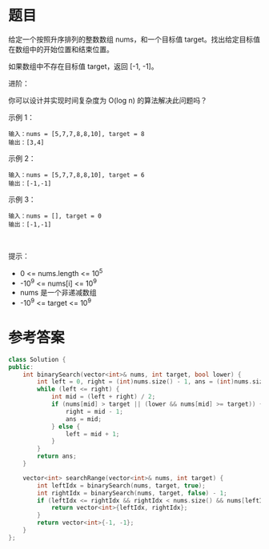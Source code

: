 # 题目
给定一个按照升序排列的整数数组 nums，和一个目标值 target。找出给定目标值在数组中的开始位置和结束位置。

如果数组中不存在目标值 target，返回 [-1, -1]。

进阶：

你可以设计并实现时间复杂度为 O(log n) 的算法解决此问题吗？
 

示例 1：

    输入：nums = [5,7,7,8,8,10], target = 8
    输出：[3,4]
示例 2：

    输入：nums = [5,7,7,8,8,10], target = 6
    输出：[-1,-1]
示例 3：

    输入：nums = [], target = 0
    输出：[-1,-1]
 

提示：

* 0 <= nums.length <= 10<sup>5</sup>
* -10<sup>9</sup> <= nums[i] <= 10<sup>9</sup>
* nums 是一个非递减数组
* -10<sup>9</sup> <= target <= 10<sup>9</sup>

# 参考答案
```c++
class Solution { 
public:
    int binarySearch(vector<int>& nums, int target, bool lower) {
        int left = 0, right = (int)nums.size() - 1, ans = (int)nums.size();
        while (left <= right) {
            int mid = (left + right) / 2;
            if (nums[mid] > target || (lower && nums[mid] >= target)) {
                right = mid - 1;
                ans = mid;
            } else {
                left = mid + 1;
            }
        }
        return ans;
    }

    vector<int> searchRange(vector<int>& nums, int target) {
        int leftIdx = binarySearch(nums, target, true);
        int rightIdx = binarySearch(nums, target, false) - 1;
        if (leftIdx <= rightIdx && rightIdx < nums.size() && nums[leftIdx] == target && nums[rightIdx] == target) {
            return vector<int>{leftIdx, rightIdx};
        } 
        return vector<int>{-1, -1};
    }
};
